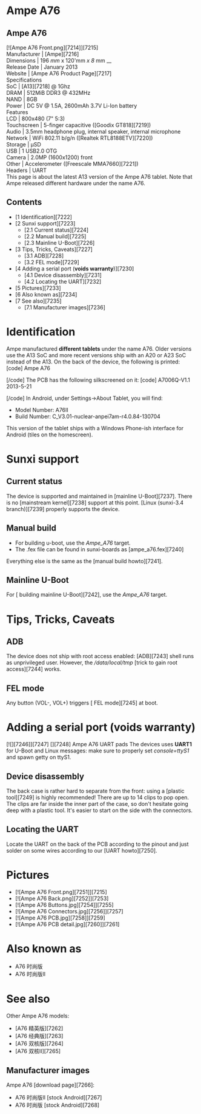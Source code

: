 # Ampe A76
Ampe A76  
---  
[![Ampe A76 Front.png][7214]][7215]  
Manufacturer |  [Ampe][7216]  
Dimensions |  196 _mm_ x 120'mm _x 8_ mm __  
Release Date |  January 2013   
Website |  [Ampe A76 Product Page][7217]  
Specifications   
SoC |  [A13][7218] @ 1Ghz   
DRAM |  512MiB DDR3 @ 432MHz   
NAND |  8GB   
Power |  DC 5V @ 1.5A, 2600mAh 3.7V Li-Ion battery   
Features   
LCD |  800x480 (7" 5:3)   
Touchscreen |  5-finger capacitive ([Goodix GT818][7219])   
Audio |  3.5mm headphone plug, internal speaker, internal microphone   
Network |  WiFi 802.11 b/g/n ([Realtek RTL8188ETV][7220])   
Storage |  µSD   
USB |  1 USB2.0 OTG   
Camera |  2.0MP (1600x1200) front   
Other |  Accelerometer ([Freescale MMA7660][7221])   
Headers |  UART   
This page is about the latest A13 version of the Ampe A76 tablet. Note that Ampe released different hardware under the name A76. 
## Contents
  * [1 Identification][7222]
  * [2 Sunxi support][7223]
    * [2.1 Current status][7224]
    * [2.2 Manual build][7225]
    * [2.3 Mainline U-Boot][7226]
  * [3 Tips, Tricks, Caveats][7227]
    * [3.1 ADB][7228]
    * [3.2 FEL mode][7229]
  * [4 Adding a serial port (**voids warranty**)][7230]
    * [4.1 Device disassembly][7231]
    * [4.2 Locating the UART][7232]
  * [5 Pictures][7233]
  * [6 Also known as][7234]
  * [7 See also][7235]
    * [7.1 Manufacturer images][7236]

# Identification
Ampe manufactured **different tablets** under the name A76. Older versions use the A13 SoC and more recent versions ship with an A20 or A23 SoC instead of the A13. 
On the back of the device, the following is printed: 
[code] 
    Ampe
    A76
    
[/code]
The PCB has the following silkscreened on it: 
[code] 
    A7006Q-V1.1
    2013-5-21
    
[/code]
In Android, under Settings->About Tablet, you will find: 
  * Model Number: A76II
  * Build Number: C_V3.01-nuclear-anpei7am-r4.0.84-130704

This version of the tablet ships with a Windows Phone-ish interface for Android (tiles on the homescreen). 
# Sunxi support
## Current status
The device is supported and maintained in [mainline U-Boot][7237]. There is no [mainstream kernel][7238] support at this point. [Linux (sunxi-3.4 branch)][7239] properly supports the device. 
## Manual build
  * For building u-boot, use the _Ampe_A76_ target.
  * The .fex file can be found in sunxi-boards as [ampe_a76.fex][7240]

Everything else is the same as the [manual build howto][7241]. 
## Mainline U-Boot
For [ building mainline U-Boot][7242], use the _Ampe_A76_ target. 
# Tips, Tricks, Caveats
## ADB
The device does not ship with root access enabled: [ADB][7243] shell runs as unprivileged user. However, the _/data/local/tmp_ [trick to gain root access][7244] works. 
## FEL mode
Any button (VOL-, VOL+) triggers [ FEL mode][7245] at boot. 
# Adding a serial port (**voids warranty**)
[![][7246]][7247]
[][7248]
Ampe A76 UART pads
The devices uses **UART1** for U-Boot and Linux messages: make sure to properly set _console=ttyS1_ and spawn getty on ttyS1. 
## Device disassembly
The back case is rather hard to separate from the front: using a [plastic tool][7249] is highly recommended! There are up to 14 clips to pop open. The clips are far inside the inner part of the case, so don't hesitate going deep with a plastic tool. It's easier to start on the side with the connectors. 
## Locating the UART
Locate the UART on the back of the PCB according to the pinout and just solder on some wires according to our [UART howto][7250]. 
# Pictures
  * [![Ampe A76 Front.png][7251]][7215]
  * [![Ampe A76 Back.png][7252]][7253]
  * [![Ampe A76 Buttons.jpg][7254]][7255]
  * [![Ampe A76 Connectors.jpg][7256]][7257]
  * [![Ampe A76 PCB.jpg][7258]][7259]
  * [![Ampe A76 PCB detail.jpg][7260]][7261]

# Also known as
  * A76 时尚版
  * A76 时尚版Ⅱ

# See also
Other Ampe A76 models: 
  * [A76 精英版][7262]
  * [A76 经典版][7263]
  * [A76 双核版][7264]
  * [A76 双核II][7265]

## Manufacturer images
Ampe A76 [download page][7266]: 
  * A76 时尚版Ⅱ [stock Android][7267]
  * A76 时尚版 [stock Android][7268]
